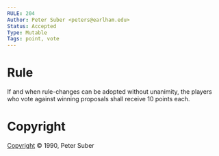 ```yaml
---
RULE: 204
Author: Peter Suber <peters@earlham.edu>
Status: Accepted
Type: Mutable
Tags: point, vote
---
```


# Rule

If and when rule-changes can be adopted without unanimity, the players who vote against winning proposals shall receive 10 points each.

# Copyright

[Copyright](http://legacy.earlham.edu/~peters/copyrite.htm) © 1990, Peter Suber
